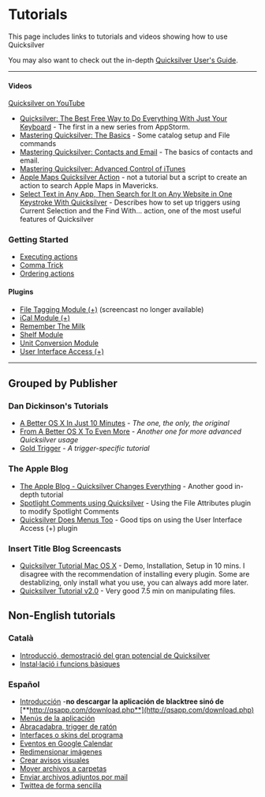 # Tutorials

This page includes links to tutorials and videos showing how to use Quicksilver

You may also want to check out the in-depth [Quicksilver User's Guide](Quicksilver\_User's\_Guide/).

***

#### Videos

[Quicksilver on YouTube](https://www.youtube.com/channel/UCncG9qMNHNkWcxi5ONKksHA)

* [Quicksilver: The Best Free Way to Do Everything With Just Your Keyboard](http://mac.appstorm.net/reviews/productivity-review/quicksilver-the-best-free-way-to-do-everything-with-just-your-keyboard/) - The first in a new series from AppStorm.
* [Mastering Quicksilver: The Basics](http://mac.appstorm.net/how-to/productivity-how-to/mastering-quicksilver-the-basics/) - Some catalog setup and File commands
* [Mastering Quicksilver: Contacts and Email](http://mac.appstorm.net/how-to/productivity-how-to/mastering-quicksilver-contacts-and-email/) - The basics of contacts and email.
* [Mastering Quicksilver: Advanced Control of iTunes](http://mac.appstorm.net/how-to/music/mastering-quicksilver-advanced-control-of-itunes/)
* [Apple Maps Quicksilver Action](https://n8henrie.com/2013/12/apple-maps-quicksilver-action/) - not a tutorial but a script to create an action to search Apple Maps in Mavericks.
* [Select Text in Any App, Then Search for It on Any Website in One Keystroke With Quicksilver](https://www.moncefbelyamani.com/search-for-selected-text-on-any-website-with-quicksilver/) - Describes how to set up triggers using Current Selection and the Find With... action, one of the most useful features of Quicksilver

### Getting Started

* [Executing actions](https://docs.qsapp.com/documentation/Executing\_actions)
* [Comma Trick](https://docs.qsapp.com/documentation/Comma\_Trick)
* [Ordering actions](https://docs.qsapp.com/documentation/Ordering\_actions)

#### Plugins

* [File Tagging Module (+)](http://gigaom.com/apple/the-metadata-screencast-part-three/) (screencast no longer available)
* [iCal Module (+)](http://www.tuaw.com/2006/09/23/how-to-add-a-new-ical-event-from-quicksilver/)
* [Remember The Milk](https://docs.qsapp.com/documentation/Remember\_The\_Milk)
* [Shelf Module](https://docs.qsapp.com/documentation/Shelf\_Module)
* [Unit Conversion Module](https://docs.qsapp.com/documentation/Unit\_Conversion\_Module)
* [User Interface Access (+)](http://gigaom.com/apple/quicksilver-does-menus-too/)

***

## Grouped by Publisher

### Dan Dickinson's Tutorials

* [A Better OS X In Just 10 Minutes](https://vjarmy.com/archives/2004/03/quicksilver\_a\_b.php) - _The one, the only, the original_
* [From A Better OS X To Even More](https://vjarmy.com/archives/2005/02/quicksilver\_fro.php) - _Another one for more advanced Quicksilver usage_
* [Gold Trigger](https://vjarmy.com/archives/2006/01/quicksilver\_gold\_trigger.php) - _A trigger-specific tutorial_

### The Apple Blog

* [The Apple Blog - Quicksilver Changes Everything](http://gigaom.com/apple/quicksilver-changes-everything/) - Another good in-depth tutorial
* [Spotlight Comments using Quicksilver](http://gigaom.com/apple/spotlight-comments-using-quicksilver/) - Using the File Attributes plugin to modify Spotlight Comments
* [Quicksilver Does Menus Too](http://gigaom.com/apple/quicksilver-does-menus-too/) - Good tips on using the User Interface Access (+) plugin

### Insert Title Blog Screencasts

* [Quicksilver Tutorial Mac OS X](http://www.youtube.com/watch?v=EBvFUhTqKK4) - Demo, Installation, Setup in 10 mins. I disagree with the recommendation of installing every plugin. Some are destablizing, only install what you use, you can always add more later.
* [Quicksilver Tutorial v2.0](http://www.youtube.com/watch?v=EydTYOeqIrk\&mode=related\&search=) - Very good 7.5 min on manipulating files.

## Non-English tutorials

### Català

* [Introducció, demostració del gran potencial de Quicksilver](http://apple.bloks.cat/programari/tutorial-quicksilver-introduccio/)
* [Instal·lació i funcions bàsiques](http://apple.bloks.cat/programari/tutorial-quicksilver-instal%C2%B7lacio-i-funcions-basiques/)

### Español

* [Introducción](http://www.youtube.com/watch?gl=ES\&hl=es\&v=xtPGEgIhjdo) -**no descargar la aplicación de blacktree sinó de** [**http://qsapp.com/download.php**](http://qsapp.com/download.php)
* [Menús de la aplicación](http://www.youtube.com/watch?gl=ES\&hl=es\&v=ghVvYUjCW-M)
* [Abracadabra, trigger de ratón](http://www.youtube.com/watch?v=0tKOQDNsFxE)
* [Interfaces o skins del programa](http://www.facilware.com/screencast/quicksilver/qscap4.mov)
* [Eventos en Google Calendar](http://www.youtube.com/watch?v=rk1Y1Q3q\_9o)
* [Redimensionar imágenes](http://www.youtube.com/watch?v=3JGOPC9Ad4I)
* [Crear avisos visuales](http://www.youtube.com/watch?v=x15rzIRJew0)
* [Mover archivos a carpetas](http://www.youtube.com/watch?v=O2AgPeF\_Q4s)
* [Enviar archivos adjuntos por mail](http://www.youtube.com/watch?v=qgih8qTHZD4)
* [Twittea de forma sencilla](http://www.youtube.com/watch?v=WHzjBn1zNDc)
